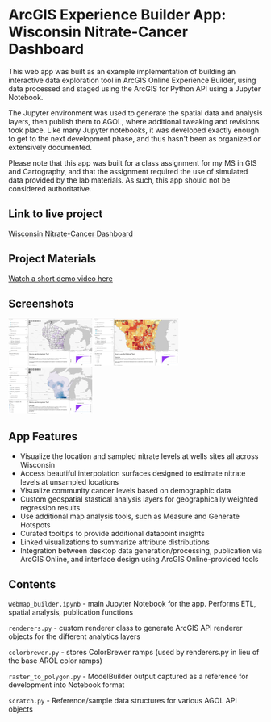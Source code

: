 <h1>ArcGIS Experience Builder App:  Wisconsin Nitrate-Cancer Dashboard</h1>

This web app was built as an example implementation of building an interactive data exploration tool in ArcGIS Online Experience Builder, using data processed and staged using the ArcGIS for Python API using a Jupyter Notebook.

The Jupyter environment was used to generate the spatial data and analysis layers, then publish them to AGOL, where additional tweaking and revisions took place.  Like many Jupyter notebooks, it was developed exactly enough to get to the next development phase, and thus hasn't been as organized or extensively documented.

Please note that this app was built for a class assignment for my MS in GIS and Cartography, and that the assignment required the use of simulated data provided by the lab materials.  As such, this app should not be considered authoritative.

<h2>Link to live project</h2>

[Wisconsin Nitrate-Cancer Dashboard](https://uw-mad.maps.arcgis.com/apps/webappviewer/index.html?id=7d7e739eff3d45d490ea207f4c7ee40f)

<h2>Project Materials</h2>

[Watch a short demo video here](https://youtu.be/3v9xWQ_Xax8)


<h2>Screenshots</h2>

<img src="https://github.com/bstrock/nitrate_cancer_dashboard/blob/master/dashboard-screenshot-1.png" width="33%"></img> 
<img src="https://github.com/bstrock/nitrate_cancer_dashboard/blob/master/dashboard-screenshot-2.png" width="33%"></img>
<img src="https://github.com/bstrock/nitrate_cancer_dashboard/blob/master/dashboard-screenshot-3.png" width="33%"></img>

<h2>App Features</h2>

- Visualize the location and sampled nitrate levels at wells sites all across Wisconsin
- Access beautiful interpolation surfaces designed to estimate nitrate levels at unsampled locations
- Visualize community cancer levels based on demographic data
- Custom geospatial stastical analysis layers for geographically weighted regression results
- Use additional map analysis tools, such as Measure and Generate Hotspots
- Curated tooltips to provide additional datapoint insights
- Linked visualizations to summarize attribute distributions
- Integration between desktop data generation/processing, publication via ArcGIS Online, and interface design using ArcGIS Online-provided tools

<h2>Contents</h2>

``webmap_builder.ipynb`` - main Jupyter Notebook for the app.  Performs ETL, spatial analysis, publication functions

``renderers.py`` - custom renderer class to generate ArcGIS API renderer objects for the different analytics layers

``colorbrewer.py`` -  stores ColorBrewer ramps (used by renderers.py in lieu of the base AROL color ramps)

``raster_to_polygon.py`` - ModelBuilder output captured as a reference for development into Notebook format

``scratch.py`` - Reference/sample data structures for various AGOL API objects
